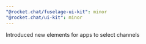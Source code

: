 ```yaml
---
"@rocket.chat/fuselage-ui-kit": minor
"@rocket.chat/ui-kit": minor
---
```


Introduced new elements for apps to select channels
